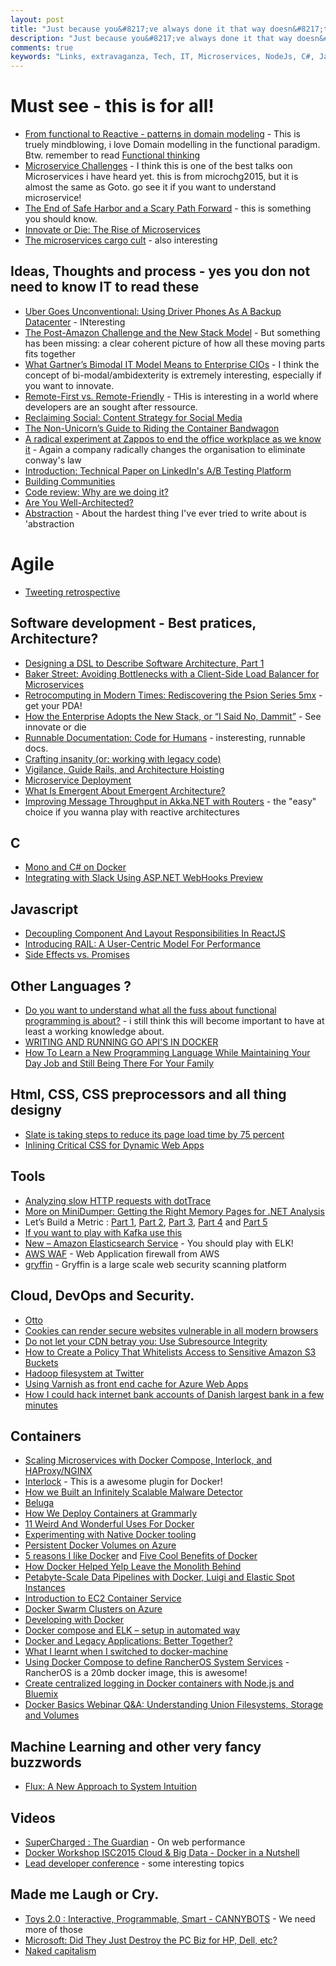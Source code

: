 ```yaml
---
layout: post
title: "Just because you&#8217;ve always done it that way doesn&#8217;t mean it&#8217;s not incredibly stupid."
description: "Just because you&#8217;ve always done it that way doesn&#8217;t mean it&#8217;s not incredibly stupid."
comments: true
keywords: "Links, extravaganza, Tech, IT, Microservices, NodeJs, C#, Javascript, Solution architecture"
---
```

#  Must see - this is for all! #
  * [From functional to Reactive - patterns in domain modeling]() - This is truely mindblowing, i love Domain modelling in the functional paradigm. Btw. remember to read [Functional thinking](https://intranet.codehouse.com/development/Library/Development%20Concepts/Functional%20Thinking)
  * [Microservice Challenges](http://www.infoq.com/presentations/microservices-asynchronous-functional) - I think this is one of the best talks oon Microservices i have heard yet. this is from microchg2015, but it is almost the same as Goto. go see it if you want to understand microservice! 
  * [The End of Safe Harbor and a Scary Path Forward](http://lucumr.pocoo.org/2015/10/6/end-of-safe-harbor/) - this is something you should know.
  * [Innovate or Die: The Rise of Microservices](http://blogs.wsj.com/cio/2015/10/05/innovate-or-die-the-rise-of-microservices/)
  * [The microservices cargo cult](http://www.stavros.io/posts/microservices-cargo-cult) - also interesting
 

##  Ideas, Thoughts and process - yes you don not need to know IT to read these  ##
 * [Uber Goes Unconventional: Using Driver Phones As A Backup Datacenter](http://highscalability.com/blog/2015/9/21/uber-goes-unconventional-using-driver-phones-as-a-backup-dat.html?) - INteresting
 * [The Post-Amazon Challenge and the New Stack Model](http://thenewstack.io/post-amazon-challenge-new-stack-model/?) - But something has been missing: a clear coherent picture of how all these moving parts fits together 
 * [What Gartner’s Bimodal IT Model Means to Enterprise CIOs](http://www.cio.com/article/2875803/cio-role/what-gartner-s-bimodal-it-model-means-to-enterprise-cios.html) - I think the concept of bi-modal/ambidexterity is extremely interesting, especially if you want to innovate.
 * [Remote-First vs. Remote-Friendly](http://zachholman.com/posts/remote-first/) - THis is interesting in a world where developers are an sought after ressource.
 * [Reclaiming Social: Content Strategy for Social Media](http://alistapart.com/article/reclaiming-social-content-strategy-for-social-media)
 * [The Non-Unicorn’s Guide to Riding the Container Bandwagon](http://thenewstack.io/the-non-unicorns-guide-to-riding-the-container-bandwagon/)
 * [A radical experiment at Zappos to end the office workplace as we know it](http://www.newrepublic.com/article/122965/can-billion-dollar-corporation-zappos-be-self-organized) - Again a company radically changes the organisation to eliminate conway's law
 * [Introduction: Technical Paper on LinkedIn's A/B Testing Platform](http://engineering.linkedin.com/ab-testing/introduction-technical-paper-linkedins-ab-testing-platform)
 * [Building Communities](https://www.linkedin.com/pulse/building-communities-todd-palino)
 * [Code review: Why are we doing it?](http://www.javacodegeeks.com/2015/09/code-review-why-are-we-doing-it.html)
 * [Are You Well-Architected?](http://d0.awsstatic.com/whitepapers/architecture/AWS_Well-Architected_Framework.pdf)
 * [Abstraction](http://theprogrammersparadox.blogspot.dk/2015/10/abstraction.html) - About the hardest thing I've ever tried to write about is 'abstraction

# Agile #
  * [Tweeting retrospective](https://chodounsky.net/2015/10/01/tweeting-retrospective/)

##  Software development - Best pratices, Architecture? ##
  * [Designing a DSL to Describe Software Architecture, Part 1](https://dzone.com/articles/designing-a-dsl-to-describe-software-architecture)
  * [Baker Street: Avoiding Bottlenecks with a Client-Side Load Balancer for Microservices](http://thenewstack.io/baker-street-avoiding-bottlenecks-with-a-client-side-load-balancer-for-microservices/)
  * [Retrocomputing in Modern Times: Rediscovering the Psion Series 5mx](http://thenewstack.io/retrocomputing-in-modern-times-rediscovering-the-psion-series-5mx/) - get your PDA!
  * [How the Enterprise Adopts the New Stack, or “I Said No, Dammit”](http://thenewstack.io/stack-always-changing/) - See innovate or die
  * [Runnable Documentation: Code for Humans](http://githubengineering.com/runnable-documentation/) - insteresting, runnable docs.
  * [Crafting insanity (or: working with legacy code)](https://www.linkedin.com/pulse/crafting-insanity-working-legacy-code-brendan-drew)
  * [Vigilance, Guide Rails, and Architecture Hoisting](https://www.linkedin.com/pulse/architecture-hoisting-david-max)
  * [Microservice Deployment](http://www.javacodegeeks.com/2015/09/microservice-deployment.html)
  * [What Is Emergent About Emergent Architecture?](https://dzone.com/articles/what-is-emergent-about-emergent-architecture)
  * [Improving Message Throughput in Akka.NET with Routers](http://dontcodetired.com/blog/post/Improving-Message-Throughput-in-AkkaNET-with-Routers.aspx) - the "easy" choice if you wanna play with reactive architectures

##  **C** ##
  * [Mono and C# on Docker](http://dotnetliberty.com/index.php/2015/10/04/mono-and-c-sharp-on-docker-hello-world-in-15-steps/)
  * [Integrating with Slack Using ASP.NET WebHooks Preview](http://blogs.msdn.com/b/webdev/archive/2015/09/06/receiving-slack-webhooks-with-asp-net-webhooks.aspx)

##  Javascript ##
  * [Decoupling Component And Layout Responsibilities In ReactJS](http://www.bennadel.com/blog/2923-decoupling-component-and-layout-responsibilities-in-reactjs.htm)
  * [Introducing RAIL: A User-Centric Model For Performance](http://www.smashingmagazine.com/2015/10/rail-user-centric-model-performance/)
  * [Side Effects vs. Promises](http://www.blueskyonmars.com/2015/10/01/side-effects-vs-promises/?)

##  Other Languages ? ##
  * [Do you want to understand what all the fuss about functional programming is about?](http://fsharpforfunandprofit.com/) - i still think this will become important to have at least a working knowledge about.
  * [WRITING AND RUNNING GO API'S IN DOCKER](http://ewanvalentine.io/writing-and-running-go-apis-in-docker/)
  * [How To Learn a New Programming Language While Maintaining Your Day Job and Still Being There For Your Family](http://rob.conery.io/2015/10/06/how-to-learn-a-new-programming-language-while-maintaining-your-day-job-and-still-being-there-for-your-family/)

##  Html, CSS, CSS preprocessors and all thing designy ##
 * [Slate is taking steps to reduce its page load time by 75 percent](http://www.niemanlab.org/2015/09/slate-is-taking-steps-to-reduce-its-page-load-time-by-75-percent/)
 * [Inlining Critical CSS for Dynamic Web Apps](http://ponyfoo.com/articles/inlining-critical-css)

##  Tools ##
  * [Analyzing slow HTTP requests with dotTrace](http://blog.jetbrains.com/dotnet/2015/09/30/analyzing-slow-http-requests-with-dottrace/)
  * [More on MiniDumper: Getting the Right Memory Pages for .NET Analysis](http://blogs.microsoft.co.il/sasha/2015/09/30/more-on-minidumper-getting-the-right-memory-pages-for-net-analysis/)
  * Let’s Build a Metric : [Part 1](http://blog.ndepend.com/lets-build-a-metric-whats-in-a-metric/), [Part 2](http://blog.ndepend.com/lets-build-a-metric-2-getting-the-units-right/), [Part 3](http://blog.ndepend.com/lets-build-a-metric-3-compositeness/), [Part 4](http://blog.ndepend.com/lets-build-a-metric-4-science-and-experiments/) and [Part 5](http://blog.ndepend.com/lets-build-a-metric-5-flavors-of-lines-of-code/)
  * [If you want to play with Kafka use this](https://hub.docker.com/r/spotify/kafka/)
  * [New – Amazon Elasticsearch Service](https://aws.amazon.com/blogs/aws/new-amazon-elasticsearch-service) - You should play with ELK!
  * [AWS WAF](https://aws.amazon.com/waf/) - Web Application firewall from AWS
  * [gryffin](https://github.com/yahoo/gryffin) - Gryffin is a large scale web security scanning platform

##  Cloud, DevOps and Security.  ##
 * [Otto](https://www.hashicorp.com/blog/otto.html)
 * [Cookies can render secure websites vulnerable in all modern browsers](https://thestack.com/security/2015/09/24/cookies-can-render-secure-websites-vulnerable-in-all-modern-browsers/?)
 * [Do not let your CDN betray you: Use Subresource Integrity](https://hacks.mozilla.org/2015/09/subresource-integrity-in-firefox-43/?)
 * [How to Create a Policy That Whitelists Access to Sensitive Amazon S3 Buckets](http://blogs.aws.amazon.com/security/post/Tx14BCDOC9WO5R4/How-to-Create-a-Policy-That-Whitelists-Access-to-Sensitive-Amazon-S3-Buckets?)
 * [Hadoop filesystem at Twitter](https://blog.twitter.com/2015/hadoop-filesystem-at-twitter)
 * [Using Varnish as front end cache for Azure Web Apps](https://azure.microsoft.com/en-gb/blog/using-varnish-as-front-end-cache-for-azure-web-apps/)
 * [How I could hack internet bank accounts of Danish largest bank in a few minutes](http://sijmen.ruwhof.net/weblog/584-how-i-could-hack-internet-bank-accounts-of-danish-largest-bank-in-a-few-minutes)

## Containers ##
  * [Scaling Microservices with Docker Compose, Interlock, and HAProxy/NGINX](https://bitcontainer.wordpress.com/2015/09/18/scaling-microservices-with-docker-compose-interlock-and-haproxynginx/)
  * [Interlock](https://github.com/ehazlett/interlock) - This is a awesome plugin for Docker!
  * [How we Built an Infinitely Scalable Malware Detector](http://www.scalescale.com/how-we-built-an-infinitely-scalable-malware-detector/)
  * [Beluga](https://github.com/cortexmedia/Beluga?)
  * [How We Deploy Containers at Grammarly](http://tech.grammarly.com/blog/posts/How-We-Deploy-Containers-at-Grammarly.html?)
  * [11 Weird And Wonderful Uses For Docker](https://www.scriptrock.com/articles/top-10-weird-uses-for-docker)
  * [Experimenting with Native Docker tooling](http://container42.com/2015/09/15/experimenting-with-native-docker-tooling)
  * [Persistent Docker Volumes on Azure](https://ahmetalpbalkan.com/blog/persistent-docker-volumes-on-azure)
  * [5 reasons I like Docker](https://medium.com/@sskorc/5-reasons-i-like-docker-e2af75d37696) and [Five Cool Benefits of Docker](http://techtowntraining.com/blog/2015/five-cool-benefits-of-docker/)
  * [How Docker Helped Yelp Leave the Monolith Behind](http://thenewstack.io/docker-helped-yelp-leave-monolith-behind)
  * [Petabyte-Scale Data Pipelines with Docker, Luigi and Elastic Spot Instances](http://tech.adroll.com/blog/data/2015/09/22/data-pipelines-docker.html)
  * [Introduction to EC2 Container Service](http://www.infoq.com/articles/intro-aws-ecs)
  * [Docker Swarm Clusters on Azure](https://azure.microsoft.com/en-us/blog/docker-swarm-clusters-on-azure/)
  * [Developing with Docker](http://engineering.ifttt.com/oss/2015/10/06/developing-with-docker/)
  * [Docker compose and ELK – setup in automated way](http://rafpe.ninja/2015/10/04/docker-compose-elk-automated-setup/)
  * [Docker and Legacy Applications: Better Together?](http://containerjournal.com/2015/09/30/docker-legacy-applications-better-together/)
  * [What I learnt when I switched to docker-machine](https://medium.com/@pixelstack/what-i-learnt-when-i-switched-to-docker-machine-71c4a9d11f4e)
  * [Using Docker Compose to define RancherOS System Services](http://rancher.com/using-docker-compose-to-define-rancheros-system-services/) - RancherOS is a 20mb docker image, this is awesome!
  * [Create centralized logging in Docker containers with Node.js and Bluemix](http://www.ibm.com/developerworks/cloud/library/cl-create-centralized-logging-in-docker-containers-with-bluemix-and-node.js-bluemix/index.html)
  * [Docker Basics Webinar Q&A: Understanding Union Filesystems, Storage and Volumes](https://blog.docker.com/2015/10/docker-basics-webinar-qa/)

## Machine Learning and other very fancy buzzwords ##
  * [Flux: A New Approach to System Intuition](http://techblog.netflix.com/2015/10/flux-new-approach-to-system-intuition.html)

##  Videos ##
  * [SuperCharged : The Guardian](https://www.youtube.com/watch?v=obtCN3Goaw4) - On web performance
  * [Docker Workshop ISC2015 Cloud & Big Data - Docker in a Nutshell](https://www.youtube.com/watch?v=qRNmBbO-D_s&_tmc=JnJW_22cvahemGz-VrPpV-o6AeShsAY4R6CsqV6i5V4)
  * [Lead developer conference](http://2015.theleaddeveloper.com/videos) - some interesting topics

##  Made me Laugh or Cry.  ##
  * [Toys 2.0 : Interactive, Programmable, Smart - CANNYBOTS](https://www.kickstarter.com/projects/1397692060/toys-20-interactive-programmable-smart-cannybots) - We need more of those
  * [Microsoft: Did They Just Destroy the PC Biz for HP, Dell, etc?](http://blogs.barrons.com/techtraderdaily/2015/10/06/microsoft-did-they-just-destroy-the-pc-biz-for-hp-dell-etc/)
  * [Naked capitalism](http://www.economist.com/news/international/21666114-internet-blew-porn-industrys-business-model-apart-its-response-holds-lessons?fsrc=scn/tw/te/pe/ed/nakedcapitalism)
